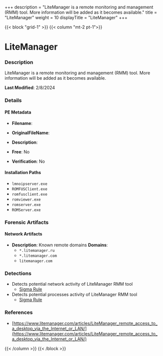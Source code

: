 +++
description = "LiteManager is a remote monitoring and management (RMM) tool. More information will be added as it becomes available."
title = "LiteManager"
weight = 10
displayTitle = "LiteManager"
+++


{{< block "grid-1" >}}
{{< column "mt-2 pt-1">}}

# LiteManager


### Description

LiteManager is a remote monitoring and management (RMM) tool. More information will be added as it becomes available.



**Last Modified**: 2/8/2024

### Details


#### PE Metadata
- **Filename**: 
- **OriginalFileName**: 
- **Description**: 


- **Free**: No

- **Verification**: No




#### Installation Paths
- `lmnoipserver.exe`
- `ROMFUSClient.exe`
- `romfusclient.exe`
- `romviewer.exe`
- `romserver.exe`
- `ROMServer.exe`

### Forensic Artifacts




#### Network Artifacts
- **Description**: Known remote domains  **Domains**:
    - `*.litemanager.ru`
    - `*.litemanager.com`
    - `litemanager.com`


### Detections
- Detects potential network activity of LiteManager RMM tool
  - [Sigma Rule](https://github.com/magicsword-io/LOLRMM/blob/main/detections/sigma/litemanager_network_sigma.yml)
- Detects potential processes activity of LiteManager RMM tool
  - [Sigma Rule](https://github.com/magicsword-io/LOLRMM/blob/main/detections/sigma/litemanager_processes_sigma.yml)

### References
- [https://www.litemanager.com/articles/LiteManager_remote_access_to_a_desktop_via_the_Internet_or_LAN/](https://www.litemanager.com/articles/LiteManager_remote_access_to_a_desktop_via_the_Internet_or_LAN/)



{{< /column >}}
{{< /block >}}

